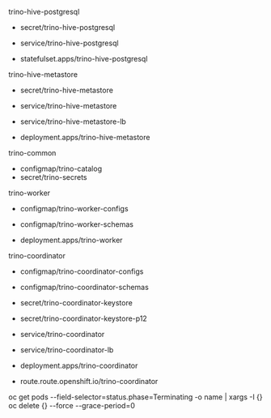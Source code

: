 trino-hive-postgresql
   - secret/trino-hive-postgresql
   
   - service/trino-hive-postgresql
   
   - statefulset.apps/trino-hive-postgresql

trino-hive-metastore
   - secret/trino-hive-metastore
   
   - service/trino-hive-metastore
   - service/trino-hive-metastore-lb
   
   - deployment.apps/trino-hive-metastore

trino-common
   - configmap/trino-catalog
   - secret/trino-secrets

trino-worker
   - configmap/trino-worker-configs
   - configmap/trino-worker-schemas
   
   - deployment.apps/trino-worker

trino-coordinator
   - configmap/trino-coordinator-configs
   - configmap/trino-coordinator-schemas
   
   - secret/trino-coordinator-keystore
   - secret/trino-coordinator-keystore-p12
   
   - service/trino-coordinator
   - service/trino-coordinator-lb
   
   - deployment.apps/trino-coordinator

   - route.route.openshift.io/trino-coordinator




   oc get pods --field-selector=status.phase=Terminating -o name | xargs -I {} oc delete {} --force --grace-period=0
